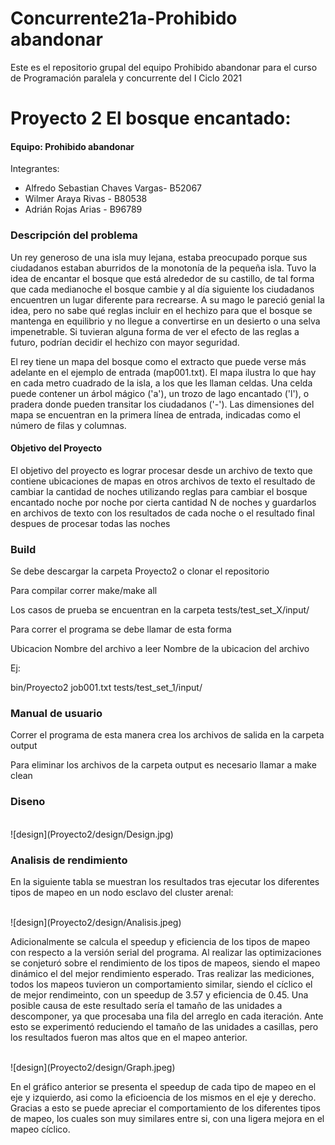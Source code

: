 # Concurrente21a-Prohibido abandonar

Este es el repositorio grupal del equipo Prohibido abandonar para el curso de Programación paralela y concurrente del I Ciclo 2021

# Proyecto 2 El bosque encantado: 

#### Equipo: Prohibido abandonar  
Integrantes:  
- Alfredo Sebastian Chaves Vargas- B52067
- Wilmer Araya Rivas - B80538
- Adrián Rojas Arias - B96789

### Descripción del problema

Un rey generoso de una isla muy lejana, estaba preocupado porque sus ciudadanos estaban aburridos de la monotonía de la pequeña isla. Tuvo la idea de encantar el bosque que está alrededor de su castillo, de tal forma que cada medianoche el bosque cambie y al día siguiente los ciudadanos encuentren un lugar diferente para recrearse. A su mago le pareció genial la idea, pero no sabe qué reglas incluir en el hechizo para que el bosque se mantenga en equilibrio y no llegue a convertirse en un desierto o una selva impenetrable. Si tuvieran alguna forma de ver el efecto de las reglas a futuro, podrían decidir el hechizo con mayor seguridad.

El rey tiene un mapa del bosque como el extracto que puede verse más adelante en el ejemplo de entrada (map001.txt). El mapa ilustra lo que hay en cada metro cuadrado de la isla, a los que les llaman celdas. Una celda puede contener un árbol mágico ('a'), un trozo de lago encantado ('l'), o pradera donde pueden transitar los ciudadanos ('-'). Las dimensiones del mapa se encuentran en la primera línea de entrada, indicadas como el número de filas y columnas.

#### Objetivo del Proyecto

El objetivo del proyecto es lograr procesar desde un archivo de texto que contiene ubicaciones de mapas en otros archivos de texto el resultado de cambiar la cantidad de noches utilizando reglas para cambiar el bosque encantado noche por noche por cierta cantidad N de noches y guardarlos en archivos de texto con los resultados de cada noche o el resultado final despues de procesar todas las noches

### Build
Se debe descargar la carpeta Proyecto2 o clonar el repositorio

Para compilar correr make/make all

Los casos de prueba se encuentran en la carpeta tests/test_set_X/input/

Para correr el programa se debe llamar de esta forma

Ubicacion Nombre del archivo a leer Nombre de la ubicacion del archivo

Ej:

bin/Proyecto2 job001.txt tests/test_set_1/input/

### Manual de usuario
Correr el programa de esta manera crea los archivos de salida en la carpeta output

Para eliminar los archivos de la carpeta output es necesario llamar a make clean

### Diseno
<br/>
![design](Proyecto2/design/Design.jpg)

### Analisis de rendimiento

En la siguiente tabla se muestran los resultados tras ejecutar los diferentes tipos de mapeo en un nodo esclavo del cluster arenal:

<br/>
![design](Proyecto2/design/Analisis.jpeg)

Adicionalmente se calcula el speedup y eficiencia de los tipos de mapeo con respecto a la versión serial del programa. Al realizar las optimizaciones se conjeturó sobre el rendimiento de los tipos de mapeos, siendo el mapeo dinámico el del mejor rendimiento esperado. Tras realizar las mediciones, todos los mapeos tuvieron un comportamiento similar, siendo el cíclico el de mejor rendimeinto, con un speedup de 3.57 y eficiencia de 0.45. Una posible causa de este resultado sería el tamaño de las unidades a descomponer, ya que procesaba una fila del arreglo en cada iteración. Ante esto se experimentó reduciendo el tamaño de las unidades a casillas, pero los resultados fueron mas altos que en el mapeo anterior.

<br/>
![design](Proyecto2/design/Graph.jpeg)

En el gráfico anterior se presenta el speedup de cada tipo de mapeo en el eje y izquierdo, asi como la eficioencia de los mismos en el eje y derecho. Gracias a esto se puede apreciar el comportamiento de los diferentes tipos de mapeo, los cuales son muy similares entre si, con una ligera mejora en el mapeo cíclico.
